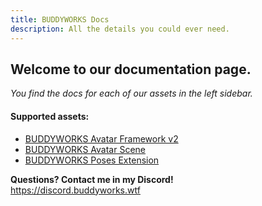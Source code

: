 ```yaml
---
title: BUDDYWORKS Docs
description: All the details you could ever need.
---
```


## Welcome to our documentation page.

*You find the docs for each of our assets in the left sidebar.*

#### Supported assets:  
- <a href="/framework/intro">BUDDYWORKS Avatar Framework v2</a>  
- <a href="/scene/intro">BUDDYWORKS Avatar Scene</a>
- <a href="/posesextension/intro">BUDDYWORKS Poses Extension</a>

**Questions? Contact me in my Discord!**  
https://discord.buddyworks.wtf
